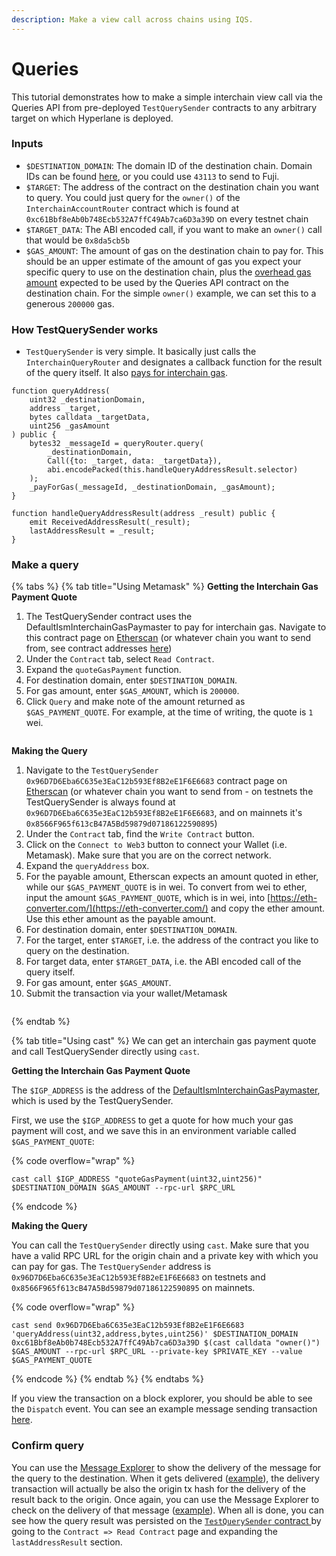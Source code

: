 ```yaml
---
description: Make a view call across chains using IQS.
---
```


# Queries

This tutorial demonstrates how to make a simple interchain view call via the Queries API from pre-deployed `TestQuerySender` contracts to any arbitrary target on which Hyperlane is deployed.

### Inputs

* `$DESTINATION_DOMAIN`: The domain ID of the destination chain. Domain IDs can be found [here](../../resources/domains.md), or you could use `43113` to send to Fuji.
* `$TARGET`: The address of the contract on the destination chain you want to query. You could just query for the `owner()` of the `InterchainAccountRouter` contract which is found at `0xc61Bbf8eAb0b748Ecb532A7ffC49Ab7ca6D3a39D` on every testnet chain
* `$TARGET_DATA`: The ABI encoded call, if you want to make an `owner()` call that would be `0x8da5cb5b`
* `$GAS_AMOUNT`: The amount of gas on the destination chain to pay for. This should be an upper estimate of the amount of gas you expect your specific query to use on the destination chain, plus the [overhead gas amount](../../apis/query.md#paying-for-interchain-gas) expected to be used by the Queries API contract on the destination chain. For the simple `owner()` example, we can set this to a generous `200000` gas.

### How TestQuerySender works

* `TestQuerySender` is very simple. It basically just calls the `InterchainQueryRouter` and designates a callback function for the result of the query itself. It also [pays for interchain gas](../../apis/query.md#paying-for-interchain-gas).

```solidity
function queryAddress(
    uint32 _destinationDomain,
    address _target,
    bytes calldata _targetData,
    uint256 _gasAmount
) public {
    bytes32 _messageId = queryRouter.query(
        _destinationDomain,
        Call({to: _target, data: _targetData}),
        abi.encodePacked(this.handleQueryAddressResult.selector)
    );
    _payForGas(_messageId, _destinationDomain, _gasAmount);
}

function handleQueryAddressResult(address _result) public {
    emit ReceivedAddressResult(_result);
    lastAddressResult = _result;
}
```

### Make a query

{% tabs %}
{% tab title="Using Metamask" %}
**Getting the Interchain Gas Payment Quote**

1. The TestQuerySender contract uses the DefaultIsmInterchainGasPaymaster to pay for interchain gas. Navigate to this contract page on [Etherscan](https://goerli.etherscan.io/address/0xF90cB82a76492614D07B82a7658917f3aC811Ac1) (or whatever chain you want to send from, see contract addresses [here](../../resources/addresses.md#defaultisminterchaingaspaymaster))
2. Under the `Contract` tab, select `Read Contract`.
3. Expand the `quoteGasPayment` function.
4. For destination domain, enter `$DESTINATION_DOMAIN`.
5. For gas amount, enter `$GAS_AMOUNT`, which is `200000`.
6. Click `Query` and make note of the amount returned as `$GAS_PAYMENT_QUOTE`. For example, at the time of writing, the quote is `1` wei.

<figure><img src="../../.gitbook/assets/Screen Shot 2023-01-31 at 1.55.10 PM.png" alt=""><figcaption></figcaption></figure>

**Making the Query**

1. Navigate to the `TestQuerySender` `0x96D7D6Eba6C635e3EaC12b593Ef8B2eE1F6E6683` contract page on [Etherscan](https://goerli.etherscan.io/address/0xF49ed566145eA1773c4Fb788b143Bd99f17b2024) (or whatever chain you want to send from - on testnets the TestQuerySender is always found at `0x96D7D6Eba6C635e3EaC12b593Ef8B2eE1F6E6683`, and on mainnets it's `0x8566F965f613cB47A5Bd59879d07186122590895`)
2. Under the `Contract` tab, find the `Write Contract` button.
3. Click on the `Connect to Web3` button to connect your Wallet (i.e. Metamask). Make sure that you are on the correct network.
4. Expand the `queryAddress` box.
5. For the payable amount, Etherscan expects an amount quoted in ether, while our `$GAS_PAYMENT_QUOTE` is in wei. To convert from wei to ether, input the amount `$GAS_PAYMENT_QUOTE`, which is in wei, into [https://eth-converter.com/](https://eth-converter.com/) and copy the ether amount. Use this ether amount as the payable amount.
6. For destination domain, enter `$DESTINATION_DOMAIN`.
7. For the target, enter `$TARGET`, i.e. the address of the contract you like to query on the destination.
8. For target data, enter `$TARGET_DATA`, i.e. the ABI encoded call of the query itself.
9. For gas amount, enter `$GAS_AMOUNT`.
10. Submit the transaction via your wallet/Metamask

<figure><img src="../../.gitbook/assets/Screen Shot 2023-01-31 at 2.14.07 PM.png" alt=""><figcaption></figcaption></figure>
{% endtab %}

{% tab title="Using cast" %}
We can get an interchain gas payment quote and call TestQuerySender directly using `cast`.

**Getting the Interchain Gas Payment Quote**

The `$IGP_ADDRESS` is the address of the [DefaultIsmInterchainGasPaymaster](../../resources/addresses.md#defaultisminterchaingaspaymaster-1), which is used by the TestQuerySender.

First, we use the `$IGP_ADDRESS` to get a quote for how much your gas payment will cost, and we save this in an environment variable called `$GAS_PAYMENT_QUOTE`:

{% code overflow="wrap" %}
```shell
cast call $IGP_ADDRESS "quoteGasPayment(uint32,uint256)" $DESTINATION_DOMAIN $GAS_AMOUNT --rpc-url $RPC_URL
```
{% endcode %}

**Making the Query**

You can call the `TestQuerySender` directly using `cast`. Make sure that you have a valid RPC URL for the origin chain and a private key with which you can pay for gas. The `TestQuerySender` address is `0x96D7D6Eba6C635e3EaC12b593Ef8B2eE1F6E6683` on testnets and `0x8566F965f613cB47A5Bd59879d07186122590895` on mainnets.

{% code overflow="wrap" %}
```shell
cast send 0x96D7D6Eba6C635e3EaC12b593Ef8B2eE1F6E6683 'queryAddress(uint32,address,bytes,uint256)' $DESTINATION_DOMAIN 0xc61Bbf8eAb0b748Ecb532A7ffC49Ab7ca6D3a39D $(cast calldata "owner()") $GAS_AMOUNT --rpc-url $RPC_URL --private-key $PRIVATE_KEY --value $GAS_PAYMENT_QUOTE
```
{% endcode %}
{% endtab %}
{% endtabs %}

If you view the transaction on a block explorer, you should be able to see the `Dispatch` event. You can see an example message sending transaction [here](https://goerli.etherscan.io/tx/0x193b6e25d49a7c3ca0ad70467d9bd0911cc65dc8735470d41a544be934b58b36#eventlog).

### Confirm query

You can use the [Message Explorer](https://explorer.hyperlane.xyz/) to show the delivery of the message for the query to the destination. When it gets delivered ([example](https://explorer.hyperlane.xyz/message/c9678d49de18267ef2afae7b0c42035cb85df28bb8681cb296d772cb81207a40)), the delivery transaction will actually be also the origin tx hash for the delivery of the result back to the origin. Once again, you can use the Message Explorer to check on the delivery of that message ([example](https://explorer.hyperlane.xyz/message/bf38835a7b58fe28c8ec4b35e6a97fee6b44ca85cb843c0793373ccc7a9d3bfa)). When all is done, you can see how the query result was persisted on the [`TestQuerySender` contract ](https://goerli.etherscan.io/address/0x96D7D6Eba6C635e3EaC12b593Ef8B2eE1F6E6683#readContract)by going to the `Contract => Read Contract` page and expanding the `lastAddressResult` section.

<figure><img src="../../.gitbook/assets/Screen Shot 2023-01-31 at 2.28.57 PM.png" alt=""><figcaption></figcaption></figure>
